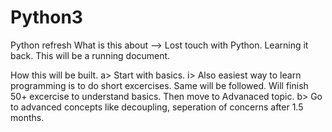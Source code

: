# Python3
Python refresh
What is this about
--> Lost touch with Python. Learning it back. This will be a running document.

How this will be built.
a> Start with basics.
    i> Also easiest way to learn programming is to do short excercises.
       Same will be followed. Will finish 50+ excercise to understand basics. Then move to Advanaced topic.
b> Go to advanced concepts like decoupling, seperation of concerns after 1.5 months.


